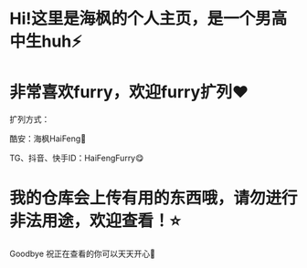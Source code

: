 # Hi!这里是海枫的个人主页，是一个男高中生huh⚡

# 非常喜欢furry，欢迎furry扩列❤️
扩列方式：

酷安：海枫HaiFeng🥳

TG、抖音、快手ID：HaiFengFurry😋
# 

# 我的仓库会上传有用的东西哦，请勿进行非法用途，欢迎查看！⭐

Goodbye 祝正在查看的你可以天天开心🥵